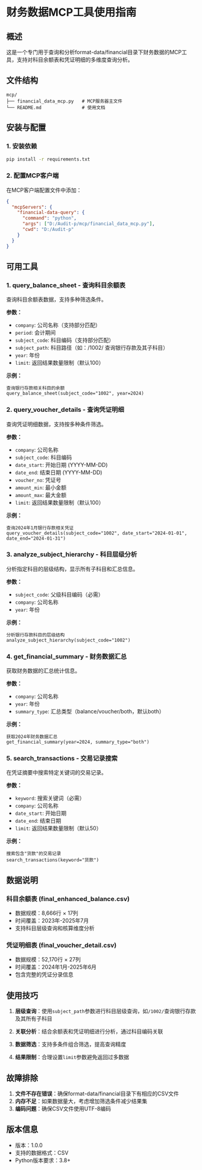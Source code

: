 # 财务数据MCP工具使用指南

## 概述

这是一个专门用于查询和分析format-data/financial目录下财务数据的MCP工具，支持对科目余额表和凭证明细的多维度查询分析。

## 文件结构

```
mcp/
├── financial_data_mcp.py   # MCP服务器主文件
└── README.md               # 使用文档
```

## 安装与配置

### 1. 安装依赖
```bash
pip install -r requirements.txt
```

### 2. 配置MCP客户端

在MCP客户端配置文件中添加：

```json
{
  "mcpServers": {
    "financial-data-query": {
      "command": "python",
      "args": ["D:/Audit-p/mcp/financial_data_mcp.py"],
      "cwd": "D:/Audit-p"
    }
  }
}
```

## 可用工具

### 1. query_balance_sheet - 查询科目余额表
查询科目余额表数据，支持多种筛选条件。

**参数：**
- `company`: 公司名称（支持部分匹配）
- `period`: 会计期间
- `subject_code`: 科目编码（支持部分匹配）
- `subject_path`: 科目路径（如：/1002/ 查询银行存款及其子科目）
- `year`: 年份
- `limit`: 返回结果数量限制（默认100）

**示例：**
```
查询银行存款相关科目的余额
query_balance_sheet(subject_code="1002", year=2024)
```

### 2. query_voucher_details - 查询凭证明细
查询凭证明细数据，支持按多种条件筛选。

**参数：**
- `company`: 公司名称
- `subject_code`: 科目编码
- `date_start`: 开始日期 (YYYY-MM-DD)
- `date_end`: 结束日期 (YYYY-MM-DD)
- `voucher_no`: 凭证号
- `amount_min`: 最小金额
- `amount_max`: 最大金额
- `limit`: 返回结果数量限制（默认100）

**示例：**
```
查询2024年1月银行存款相关凭证
query_voucher_details(subject_code="1002", date_start="2024-01-01", date_end="2024-01-31")
```

### 3. analyze_subject_hierarchy - 科目层级分析
分析指定科目的层级结构，显示所有子科目和汇总信息。

**参数：**
- `subject_code`: 父级科目编码（必需）
- `company`: 公司名称
- `year`: 年份

**示例：**
```
分析银行存款科目的层级结构
analyze_subject_hierarchy(subject_code="1002")
```

### 4. get_financial_summary - 财务数据汇总
获取财务数据的汇总统计信息。

**参数：**
- `company`: 公司名称
- `year`: 年份
- `summary_type`: 汇总类型（balance/voucher/both，默认both）

**示例：**
```
获取2024年财务数据汇总
get_financial_summary(year=2024, summary_type="both")
```

### 5. search_transactions - 交易记录搜索
在凭证摘要中搜索特定关键词的交易记录。

**参数：**
- `keyword`: 搜索关键词（必需）
- `company`: 公司名称
- `date_start`: 开始日期
- `date_end`: 结束日期
- `limit`: 返回结果数量限制（默认50）

**示例：**
```
搜索包含"货款"的交易记录
search_transactions(keyword="货款")
```

## 数据说明

### 科目余额表 (final_enhanced_balance.csv)
- 数据规模：8,666行 × 17列
- 时间覆盖：2023年-2025年7月
- 支持科目层级查询和核算维度分析

### 凭证明细表 (final_voucher_detail.csv)
- 数据规模：52,170行 × 27列
- 时间覆盖：2024年1月-2025年6月
- 包含完整的凭证分录信息

## 使用技巧

1. **层级查询**：使用`subject_path`参数进行科目层级查询，如`/1002/`查询银行存款及其所有子科目

2. **关联分析**：结合余额表和凭证明细进行分析，通过科目编码关联

3. **数据筛选**：支持多条件组合筛选，提高查询精度

4. **结果限制**：合理设置`limit`参数避免返回过多数据

## 故障排除

1. **文件不存在错误**：确保format-data/financial目录下有相应的CSV文件
2. **内存不足**：如果数据量大，考虑增加筛选条件减少结果集
3. **编码问题**：确保CSV文件使用UTF-8编码

## 版本信息

- 版本：1.0.0
- 支持的数据格式：CSV
- Python版本要求：3.8+